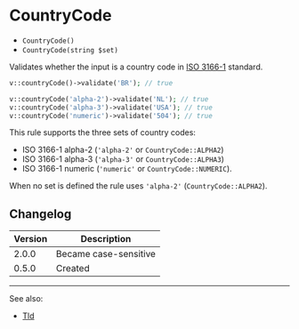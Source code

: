 # CountryCode

- `CountryCode()`
- `CountryCode(string $set)`

Validates whether the input is a country code in [ISO 3166-1][] standard.

```php
v::countryCode()->validate('BR'); // true

v::countryCode('alpha-2')->validate('NL'); // true
v::countryCode('alpha-3')->validate('USA'); // true
v::countryCode('numeric')->validate('504'); // true
```

This rule supports the three sets of country codes:

- ISO 3166-1 alpha-2 (`'alpha-2'` or `CountryCode::ALPHA2`)
- ISO 3166-1 alpha-3 (`'alpha-3'` or `CountryCode::ALPHA3`)
- ISO 3166-1 numeric (`'numeric'` or `CountryCode::NUMERIC`).

When no set is defined the rule uses `'alpha-2'` (`CountryCode::ALPHA2`).

## Changelog

Version | Description
--------|-------------
  2.0.0 | Became case-sensitive
  0.5.0 | Created

***
See also:

- [Tld](Tld.md)


[ISO 3166-1]: https://wikipedia.org/wiki/ISO_3166-1
